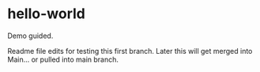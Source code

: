 # hello-world
Demo guided.

Readme file edits for testing this first branch. 
Later this will get merged into Main... or pulled into main branch. 
